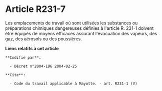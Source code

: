 # Article R231-7

Les emplacements de travail où sont utilisées les substances ou préparations chimiques dangereuses définies à l'article R.
231-1 doivent être équipés de moyens efficaces assurant l'évacuation des vapeurs, des gaz, des aérosols ou des poussières.

**Liens relatifs à cet article**

	**Codifié par**:

	  - Décret n°2004-196 2004-02-25

	**Cite**:

	  - Code du travail applicable à Mayotte. - art. R231-1 (V)
